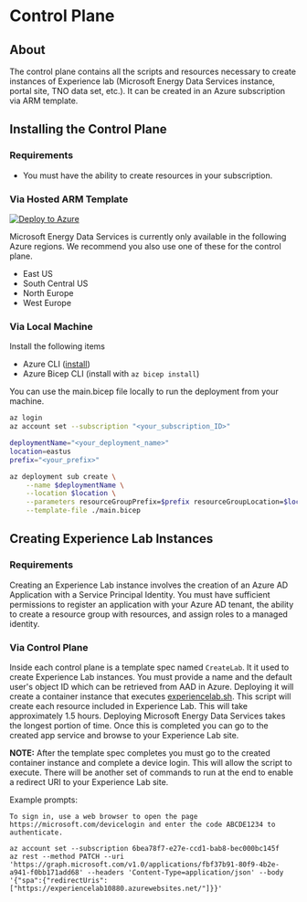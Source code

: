 # Control Plane

## About

The control plane contains all the scripts and resources necessary to create instances of Experience lab (Microsoft Energy Data Services instance, portal site, TNO data set, etc.). It can be created in an Azure subscription via ARM template.

## Installing the Control Plane

### Requirements

- You must have the ability to create resources in your subscription.

### Via Hosted ARM Template

[![Deploy to Azure](https://aka.ms/deploytoazurebutton)](https://portal.azure.com/#create/Microsoft.Template/uri/https%3A%2F%2Fraw.githubusercontent.com%2Fmicrosoft%2Fenergy-data-services-experience-lab%2Fmain%2Fazuredeploy.json)

Microsoft Energy Data Services is currently only available in the following Azure regions. We recommend you also use one of these for the control plane.

- East US
- South Central US
- North Europe
- West Europe

### Via Local Machine

Install the following items

- Azure CLI ([install](https://docs.microsoft.com/cli/azure/install-azure-cli))
- Azure Bicep CLI (install with `az bicep install`)

You can use the main.bicep file locally to run the deployment from your machine.

```bash
az login
az account set --subscription "<your_subscription_ID>"

deploymentName="<your_deployment_name>"
location=eastus
prefix="<your_prefix>"

az deployment sub create \
    --name $deploymentName \
    --location $location \
    --parameters resourceGroupPrefix=$prefix resourceGroupLocation=$location \
    --template-file ./main.bicep
```

## Creating Experience Lab Instances

### Requirements

Creating an Experience Lab instance involves the creation of an Azure AD Application with a Service Principal Identity. You must have sufficient permissions to register an application with your Azure AD tenant, the ability to create a resource group with resources, and assign roles to a managed identity.

### Via Control Plane

Inside each control plane is a template spec named ```CreateLab```. It it used to create Experience Lab instances. You must provide a name and the default user's object ID which can be retrieved from AAD in Azure. Deploying it will create a container instance that executes [experiencelab.sh](./experiencelab.sh). This script will create each resource included in Experience Lab. This will take approximately 1.5 hours. Deploying Microsoft Energy Data Services takes the longest portion of time. Once this is completed you can go to the created app service and browse to your Experience Lab site.

**NOTE:** After the template spec completes you must go to the created container instance and complete a device login. This will allow the script to execute. There will be another set of commands to run at the end to enable a redirect URI to your Experience Lab site.

Example prompts:

```
To sign in, use a web browser to open the page https://microsoft.com/devicelogin and enter the code ABCDE1234 to authenticate.
```

```
az account set --subscription 6bea78f7-e27e-ccd1-bab8-bec000bc145f
az rest --method PATCH --uri 'https://graph.microsoft.com/v1.0/applications/fbf37b91-80f9-4b2e-a941-f0bb171add68' --headers 'Content-Type=application/json' --body '{"spa":{"redirectUris":["https://experiencelab10880.azurewebsites.net/"]}}'
```
